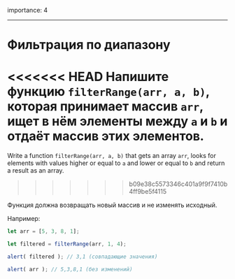 importance: 4

---

# Фильтрация по диапазону

<<<<<<< HEAD
Напишите функцию `filterRange(arr, a, b)`, которая принимает массив `arr`, ищет в нём элементы между `a` и `b` и отдаёт массив этих элементов.
=======
Write a function `filterRange(arr, a, b)` that gets an array `arr`, looks for elements with values higher or equal to `a` and lower or equal to `b` and return a result as an array.
>>>>>>> b09e38c5573346c401a9f9f7410b4ff9be5f4115

Функция должна возвращать новый массив и не изменять исходный.

Например:

```js
let arr = [5, 3, 8, 1];

let filtered = filterRange(arr, 1, 4); 

alert( filtered ); // 3,1 (совпадающие значения)

alert( arr ); // 5,3,8,1 (без изменений)
```

